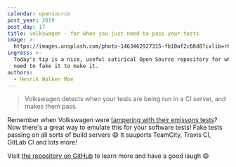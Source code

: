 ```yaml
---
calendar: opensource
post_year: 2019
post_day: 17
title: volkswagen - for when you just need to pass your tests
image: >-
  https://images.unsplash.com/photo-1463462927315-fb10af2c68d8?ixlib=rb-1.2.1&ixid=eyJhcHBfaWQiOjEyMDd9&auto=format&fit=crop&w=3750&q=80
ingress: >-
  Today's tip is a nice, useful satirical Open Source repository for when you
  need to fake it to make it.
authors:
  - Henrik Walker Moe
---
```

> Volkswagen detects when your tests are being run in a CI server, and makes them pass.

Remember when Volkswagen were [tampering with their emissons tests](https://www.scientificamerican.com/article/volkswagen-uses-software-to-fool-epa-pollution-tests/)? Now there's a great way to emulate this for your software tests! Fake tests passing on all sorts of build servers 😄 It suuports TeamCity, Travis CI, GitLab CI and lots more! 

Visit [the repository on GitHub](https://github.com/auchenberg/volkswagen) to learn more and have a good laugh 😄
